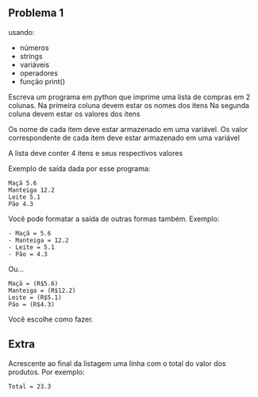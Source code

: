 Problema 1
----------

usando:

- números
- strings
- variáveis
- operadores
- função print()

Escreva um programa em python que imprime uma lista de compras em 2 colunas.
Na primeira coluna devem estar os nomes dos itens
Na segunda coluna devem estar os valores dos itens

Os nome de cada item deve estar armazenado em uma variável.
Os valor correspondente de cada item deve estar armazenado em uma variável

A lista deve conter 4 itens e seus respectivos valores

Exemplo de saída dada por esse programa:

```
Maçã 5.6
Manteiga 12.2
Leite 5.1
Pão 4.3
```

Você pode formatar a saída de outras formas também. Exemplo:
```
- Maçã = 5.6
- Manteiga = 12.2
- Leite = 5.1
- Pão = 4.3
```

Ou...

```
Maçã = (R$5.6)
Manteiga = (R$12.2)
Leite = (R$5.1)
Pão = (R$4.3)
```

Você escolhe como fazer.

## Extra
Acrescente ao final da listagem uma linha com o total do valor dos produtos. Por exemplo:

```
Total = 23.3
```
